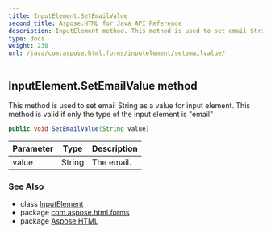 ```yaml
---
title: InputElement.SetEmailValue
second_title: Aspose.HTML for Java API Reference
description: InputElement method. This method is used to set email String as a value for input element. This method is valid if only the type of the input element is email
type: docs
weight: 230
url: /java/com.aspose.html.forms/inputelement/setemailvalue/
---
```

## InputElement.SetEmailValue method

This method is used to set email String as a value for input element. This method is valid if only the type of the input element is "email"

```java
public void SetEmailValue(String value)
```

| Parameter | Type | Description |
| --- | --- | --- |
| value | String | The email. |

### See Also

* class [InputElement](../)
* package [com.aspose.html.forms](../../inputelement/)
* package [Aspose.HTML](../../../)
